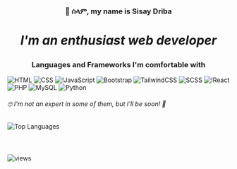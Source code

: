 ### <p align="center">👋 ሰላም, my name is Sisay Driba</p>
# <p align="center"><i>I'm an enthusiast web developer</i></p>
### <div align="center">Languages and Frameworks I'm comfortable with 
![HTML](https://img.shields.io/badge/html5-%23E34F26.svg?style=for-the-badge&logo=html5&logoColor=white)
![CSS](https://img.shields.io/badge/css3-%231572B6.svg?style=for-the-badge&logo=css3&logoColor=white)
![!JavaScript](https://img.shields.io/badge/JavaScript-323330?style=for-the-badge&logo=javascript&logoColor=F7DF1E)
![Bootstrap](https://img.shields.io/badge/Bootstrap-563D7C?style=for-the-badge&logo=bootstrap&logoColor=white)
![TailwindCSS](https://img.shields.io/badge/Tailwind-38B2AC?style=for-the-badge&logo=tailwind-css&logoColor=white)
![SCSS](https://img.shields.io/badge/Sass-CC6699?style=for-the-badge&logo=sass&logoColor=white)
![!React](https://img.shields.io/badge/React-20232A?style=for-the-badge&logo=react&logoColor=61DAFB)
![PHP](https://img.shields.io/badge/PHP-777BB4?style=for-the-badge&logo=php&logoColor=white)
![MySQL](	https://img.shields.io/badge/MySQL-02569B?style=for-the-badge&logo=mysql&logoColor=white)
![Python](https://img.shields.io/badge/python-%23E34F26.svg?style=for-the-badge&logo=python&logoColor=white)
###### 🙄 <i>I'm not an expert in some of them, but I'll be soon! 💪 </i> 
 
  
 ![Top Languages](https://github-readme-stats.vercel.app/api/top-langs?username=SisayDr&show_icons=true&locale=en&layout=compact&theme=light) 
#### <br />
 ![views](https://komarev.com/ghpvc/?username=sisaydr)

<!--
**SisayDr/SisayDr** is a ✨ _special_ ✨ repository because its `README.md` (this file) appears on your GitHub profile.

Here are some ideas to get you started:

- 🔭 I’m currently working on ...
- 🌱 I’m currently learning ...
- 👯 I’m looking to collaborate on ...
- 🤔 I’m looking for help with ...
- 💬 Ask me about ...
- 📫 How to reach me: ...
- 😄 Pronouns: ...
- ⚡ Fun fact: ...
-->
